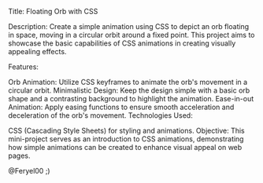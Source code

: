 
Title: Floating Orb with CSS

Description: Create a simple animation using CSS to depict an orb floating in space, moving in a circular orbit around a fixed point. This project aims to showcase the basic capabilities of CSS animations in creating visually appealing effects.

Features:

Orb Animation: Utilize CSS keyframes to animate the orb's movement in a circular orbit.
Minimalistic Design: Keep the design simple with a basic orb shape and a contrasting background to highlight the animation.
Ease-in-out Animation: Apply easing functions to ensure smooth acceleration and deceleration of the orb's movement.
Technologies Used:

CSS (Cascading Style Sheets) for styling and animations.
Objective: This mini-project serves as an introduction to CSS animations, demonstrating how simple animations can be created to enhance visual appeal on web pages.

@Feryel00 ;)


